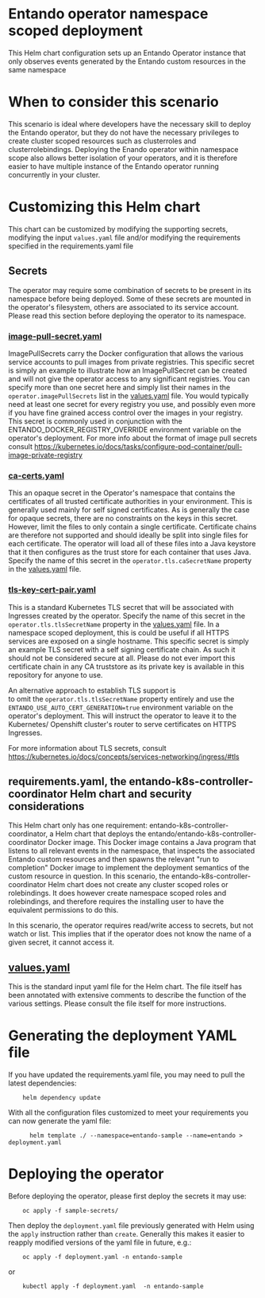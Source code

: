 # Entando operator namespace scoped deployment

This Helm chart configuration sets up an Entando Operator instance that only observes events generated
by the Entando custom resources in the same namespace

# When to consider this scenario

This scenario is ideal where developers have the necessary skill to deploy the Entando operator, but they do not
have the necessary privileges to create cluster scoped resources such as clusterroles and clusterrolebindings.
Deploying the Enando operator within namespace scope also allows better isolation of your operators, and it is therefore
easier to have multiple instance of the Entando operator  running concurrently in your cluster. 

# Customizing this Helm chart
This chart can be customized by modifying the supporting secrets, modifying the input `values.yaml` file
and/or modifying the requirements specified in the requirements.yaml file

## Secrets
The operator may require some combination of secrets to be present in its namespace before being deployed.
Some of these secrets are mounted in the operator's filesystem, others are associated to its service account. 
Please read this section before deploying the operator to its namespace.  
 
### [image-pull-secret.yaml](./sample-secrets/image-pull-secret.yaml) 
ImagePullSecrets carry the Docker configuration that allows the various service accounts to pull images from private
registries. This specific secret is simply an example to illustrate how an ImagePullSecret can be 
created and will not give the operator access to any significant registries. You can specify more than one
secret here and simply list their names in the `operator.imagePullSecrets` list in the [values.yaml](./values.yaml) file.
You would typically need at least one secret for every registry you use, and possibly even more if you have fine
grained access control over the images in your registry. This secret is commonly used in conjunction with
the ENTANDO_DOCKER_REGISTRY_OVERRIDE environment variable on the operator's deployment.
For more info about the format of image pull secrets consult https://kubernetes.io/docs/tasks/configure-pod-container/pull-image-private-registry

### [ca-certs.yaml](./sample-secrets/ca-certs.yaml) 
This an opaque secret in the Operator's namespace that contains the certificates of all trusted certificate authorities 
in your environment. This is generally used mainly for self signed certificates. As is generally the case for opaque
secrets, there are no constraints on the keys in this secret. However, limit the files to only contain a single
certificate. Certificate chains are therefore not supported and should ideally be split into single files for each
certificate. The operator will load all of these files into a Java keystore that it then configures as the 
trust store for each container that uses Java. Specify the name of this secret in the `operator.tls.caSecretName`
property in the  [values.yaml](./values.yaml) file.

### [tls-key-cert-pair.yaml](./sample-secrets/tls-key-cert-pair.yaml)
This is a standard Kubernetes TLS secret that will be associated with Ingresses created by the operator.
Specify the name of this secret in the `operator.tls.tlsSecretName` property in the  [values.yaml](./values.yaml) file.
In a namespace scoped deployment, this is  could be useful if all HTTPS services are exposed on a single hostname. 
This specific secret 
is simply an example TLS secret with a self signing certificate chain. As such it should not be considered secure
at all. Please do not ever import this certificate chain in any CA truststore as its private key is available
in this repository for anyone to use. 

An alternative approach to establish TLS support is  
to omit the `operator.tls.tlsSecretName` property entirely and use the `ENTANDO_USE_AUTO_CERT_GENERATION=true` 
environment variable on the operator's deployment. This will instruct the operator to leave it to the Kubernetes/
Openshift cluster's router to serve certificates on HTTPS Ingresses.  

For more information about TLS secrets, consult https://kubernetes.io/docs/concepts/services-networking/ingress/#tls

## requirements.yaml, the entando-k8s-controller-coordinator Helm chart and security considerations 

This Helm chart only has one requirement: entando-k8s-controller-coordinator, a Helm chart that
deploys the entando/entando-k8s-controller-coordinator Docker image. This Docker image contains a Java program that
listens to all relevant events in the namespace, that inspects the associated Entando custom resources and then
spawns the relevant "run to completion" Docker image to implement the deployment semantics of the custom resource
in question. In this scenario, the entando-k8s-controller-coordinator Helm chart does not create any
cluster scoped roles or rolebindings. It does however create namespace scoped roles and rolebindings, and
therefore requires the installing user to have the equivalent permissions to do this.
 
In this scenario, the operator requires read/write access to secrets, but not watch or list. This implies that if
the operator does not know the name of a given secret, it cannot access it. 


## [values.yaml](./values.yaml)

This is the standard input yaml file for the Helm chart. The file itself has been annotated with extensive
comments to describe the function of the various settings. Please consult the file itself for more instructions.

# Generating the deployment YAML file
If you have updated the requirements.yaml file, you may need to pull the latest dependencies:
```
    helm dependency update
``` 
With all the configuration files customized to meet your requirements you can now generate the yaml file:

```
      helm template ./ --namespace=entando-sample --name=entando > deployment.yaml
``` 

# Deploying the operator
Before deploying the operator, please first deploy the secrets it may use:

```
    oc apply -f sample-secrets/
```

Then deploy the `deployment.yaml` file previously generated with Helm using the `apply` instruction rather than `create`. Generally
this makes it easier to reapply modified versions of the yaml file in future, e.g.:
```
    oc apply -f deployment.yaml -n entando-sample
```
or
```
    kubectl apply -f deployment.yaml  -n entando-sample
```
